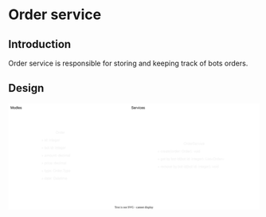 # Order service
## Introduction
Order service is responsible for storing and keeping track of bots orders.

## Design
![Design](docs/design.drawio.svg)  
